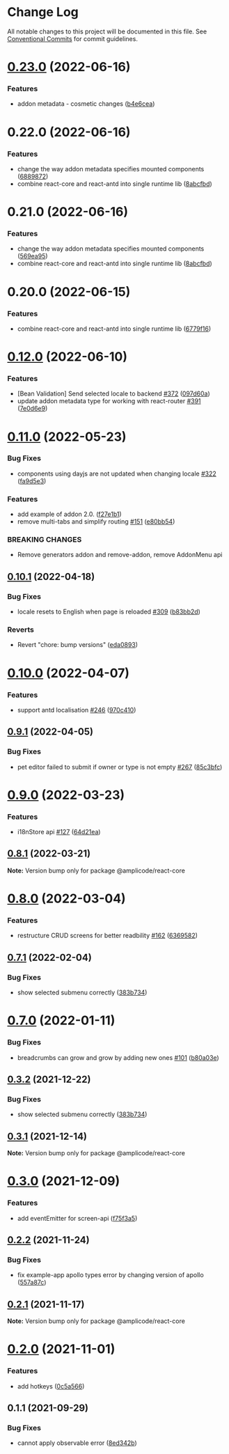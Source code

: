 # Change Log

All notable changes to this project will be documented in this file.
See [Conventional Commits](https://conventionalcommits.org) for commit guidelines.

# [0.23.0](https://github.com/Amplicode/amplicode-frontend/compare/@amplicode/react@0.22.0...@amplicode/react@0.23.0) (2022-06-16)


### Features

* addon metadata - cosmetic changes ([b4e6cea](https://github.com/Amplicode/amplicode-frontend/commit/b4e6cea253a5a9e8e89fe8e7882f10cbab62cd95))





# 0.22.0 (2022-06-16)


### Features

* change the way addon metadata specifies mounted components ([6889872](https://github.com/Amplicode/amplicode-frontend/commit/68898728dc3f2eb6b1e2e905c9224e9da9f5b2fd))
* combine react-core and react-antd into single runtime lib ([8abcfbd](https://github.com/Amplicode/amplicode-frontend/commit/8abcfbdd6c34bd3852cea0d09a9766c40f82a9f6))





# 0.21.0 (2022-06-16)


### Features

* change the way addon metadata specifies mounted components ([569ea95](https://github.com/Amplicode/amplicode-frontend/commit/569ea95ceae4520f859b3a35f62bbf9fdb7ed25b))
* combine react-core and react-antd into single runtime lib ([8abcfbd](https://github.com/Amplicode/amplicode-frontend/commit/8abcfbdd6c34bd3852cea0d09a9766c40f82a9f6))





# 0.20.0 (2022-06-15)


### Features

* combine react-core and react-antd into single runtime lib ([6779f16](https://github.com/Amplicode/amplicode-frontend/commit/6779f162a793c7604819a188f88dfec264120bd3))





# [0.12.0](https://github.com/Amplicode/amplicode-frontend/compare/@amplicode/react-core@0.11.0...@amplicode/react-core@0.12.0) (2022-06-10)


### Features

* [Bean Validation] Send selected locale to backend [#372](https://github.com/Amplicode/amplicode-frontend/issues/372) ([097d60a](https://github.com/Amplicode/amplicode-frontend/commit/097d60af7ae9b692bea8367b5a4be0f1e52ee80d))
* update addon metadata type for working with react-router [#391](https://github.com/Amplicode/amplicode-frontend/issues/391) ([7e0d6e9](https://github.com/Amplicode/amplicode-frontend/commit/7e0d6e9805fdaac01a163ebd2bafb68478fb3b09))





# [0.11.0](https://github.com/Amplicode/amplicode-frontend/compare/@amplicode/react-core@0.10.1...@amplicode/react-core@0.11.0) (2022-05-23)


### Bug Fixes

* components using dayjs are not updated when changing locale [#322](https://github.com/Amplicode/amplicode-frontend/issues/322) ([fa9d5e3](https://github.com/Amplicode/amplicode-frontend/commit/fa9d5e3ad52cb047b09133325d96fa1acffd82a0))


### Features

* add example of addon 2.0. ([f27e1b1](https://github.com/Amplicode/amplicode-frontend/commit/f27e1b142e5edfa2600854f74b71d6102072b3ce))
* remove multi-tabs and simplify routing [#151](https://github.com/Amplicode/amplicode-frontend/issues/151) ([e80bb54](https://github.com/Amplicode/amplicode-frontend/commit/e80bb5412ca20bfba260d4cbd8d89a64d590e5e0))


### BREAKING CHANGES

* Remove generators addon and remove-addon, remove AddonMenu api





## [0.10.1](https://github.com/Amplicode/amplicode-frontend/compare/@amplicode/react-core@0.10.0...@amplicode/react-core@0.10.1) (2022-04-18)


### Bug Fixes

* locale resets to English when page is reloaded [#309](https://github.com/Amplicode/amplicode-frontend/issues/309) ([b83bb2d](https://github.com/Amplicode/amplicode-frontend/commit/b83bb2d6b0181f59a4adb81383bcac1b6ecb7cff))


### Reverts

* Revert "chore: bump versions" ([eda0893](https://github.com/Amplicode/amplicode-frontend/commit/eda0893c0a44f8d64bd3aca01cde390f0521942c))





# [0.10.0](https://github.com/Amplicode/amplicode-frontend/compare/@amplicode/react-core@0.9.1...@amplicode/react-core@0.10.0) (2022-04-07)


### Features

* support antd localisation [#246](https://github.com/Amplicode/amplicode-frontend/issues/246) ([970c410](https://github.com/Amplicode/amplicode-frontend/commit/970c4106b43346b308dfba051803665faf5ada71))





## [0.9.1](https://github.com/Amplicode/amplicode-frontend/compare/@amplicode/react-core@0.9.0...@amplicode/react-core@0.9.1) (2022-04-05)


### Bug Fixes

* pet editor failed to submit if owner or type is not empty [#267](https://github.com/Amplicode/amplicode-frontend/issues/267) ([85c3bfc](https://github.com/Amplicode/amplicode-frontend/commit/85c3bfcdf8017c93ff32dcc88b914d620f6f8561))





# [0.9.0](https://github.com/Amplicode/amplicode-frontend/compare/@amplicode/react-core@0.8.1...@amplicode/react-core@0.9.0) (2022-03-23)


### Features

* i18nStore api [#127](https://github.com/Amplicode/amplicode-frontend/issues/127) ([64d21ea](https://github.com/Amplicode/amplicode-frontend/commit/64d21ea073e594f3477a96d8858cdb74de50e1bc))





## [0.8.1](https://github.com/Amplicode/amplicode-frontend/compare/@amplicode/react-core@0.8.0...@amplicode/react-core@0.8.1) (2022-03-21)

**Note:** Version bump only for package @amplicode/react-core





# [0.8.0](https://github.com/Amplicode/amplicode-frontend/compare/@amplicode/react-core@0.7.1...@amplicode/react-core@0.8.0) (2022-03-04)


### Features

* restructure CRUD screens for better readbility [#162](https://github.com/Amplicode/amplicode-frontend/issues/162) ([6369582](https://github.com/Amplicode/amplicode-frontend/commit/636958233a7153227b766d63bfab995e7c99b5b4))





## [0.7.1](https://github.com/Amplicode/amplicode-frontend/compare/@amplicode/react-core@0.7.0...@amplicode/react-core@0.7.1) (2022-02-04)


### Bug Fixes

* show selected submenu correctly ([383b734](https://github.com/Amplicode/amplicode-frontend/commit/383b734e31ae7d2190c9240e785a48feb1291c4f))





# [0.7.0](https://github.com/Amplicode/amplicode-frontend/compare/@amplicode/react-core@0.3.1...@amplicode/react-core@0.7.0) (2022-01-11)


### Bug Fixes

* breadcrumbs can grow and grow by adding new ones [#101](https://github.com/Amplicode/amplicode-frontend/issues/101) ([b80a03e](https://github.com/Amplicode/amplicode-frontend/commit/b80a03ef18f191e9de3cf89abb158795ad0464a9))





## [0.3.2](https://github.com/Amplicode/amplicode-frontend/compare/@amplicode/react-core@0.3.1...@amplicode/react-core@0.3.2) (2021-12-22)


### Bug Fixes

* show selected submenu correctly ([383b734](https://github.com/Amplicode/amplicode-frontend/commit/383b734e31ae7d2190c9240e785a48feb1291c4f))





## [0.3.1](https://github.com/Amplicode/amplicode-frontend/compare/@amplicode/react-core@0.3.0...@amplicode/react-core@0.3.1) (2021-12-14)

**Note:** Version bump only for package @amplicode/react-core





# [0.3.0](https://github.com/Amplicode/amplicode-frontend/compare/@amplicode/react-core@0.2.2...@amplicode/react-core@0.3.0) (2021-12-09)


### Features

* add eventEmitter for screen-api ([f75f3a5](https://github.com/Amplicode/amplicode-frontend/commit/f75f3a579db4d37e0864da01cdee9c055088f4c1))





## [0.2.2](https://github.com/Amplicode/amplicode-frontend/compare/@amplicode/react-core@0.2.1...@amplicode/react-core@0.2.2) (2021-11-24)


### Bug Fixes

* fix example-app apollo types error by changing version of apollo ([557a87c](https://github.com/Amplicode/amplicode-frontend/commit/557a87cbfc2f0ba81f90d019038709ea9e2d8c60))





## [0.2.1](https://github.com/Amplicode/amplicode-frontend/compare/@amplicode/react-core@0.2.0...@amplicode/react-core@0.2.1) (2021-11-17)

**Note:** Version bump only for package @amplicode/react-core





# [0.2.0](https://github.com/Amplicode/amplicode-frontend/compare/@amplicode/react-core@0.1.1...@amplicode/react-core@0.2.0) (2021-11-01)


### Features

* add hotkeys ([0c5a566](https://github.com/Amplicode/amplicode-frontend/commit/0c5a5664264c4c96e7ce3d56196a0cc276bbb931))





## 0.1.1 (2021-09-29)


### Bug Fixes

* cannot apply observable error ([8ed342b](https://github.com/Amplicode/amplicode-frontend/commit/8ed342b7d98a453d192568bcf04185b7645a1012))
